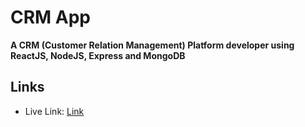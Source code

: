 # CRM App
**A CRM (Customer Relation Management) Platform developer using ReactJS, NodeJS, Express and MongoDB**

## Links
  - Live Link: [Link](https://crm-app-navy.vercel.app/)
